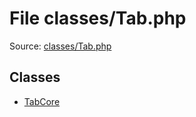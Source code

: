 File classes/Tab.php
=========

Source: [classes/Tab.php](https://github.com/PrestaShop/PrestaShop/blob/1.6.1.0/classes/Tab.php)


Classes
-------

* [TabCore](class.TabCore.md)

